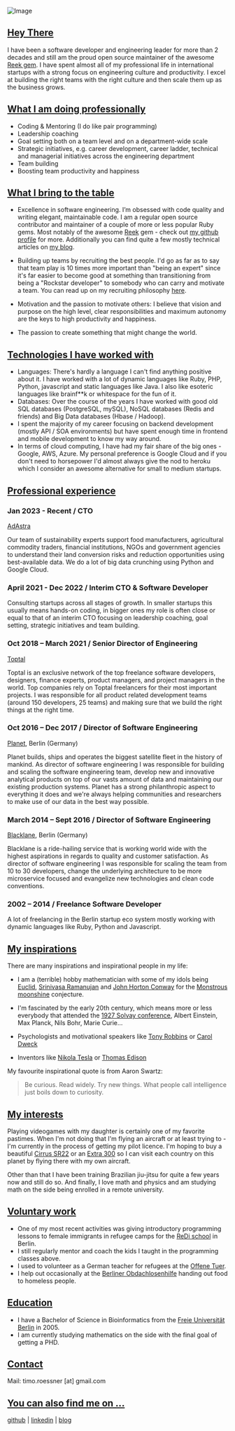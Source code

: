  ![Image](timo_roessner_profile_picture.jpeg)

## [Hey There](#hey-there)

I have been a software developer and engineering leader for more than 2 decades and still am the proud open source maintainer of the awesome [Reek gem](https://github.com/troessner/reek).
I have spent almost all of my professional life in international startups with a strong focus on engineering culture and productivity.
I excel at building the right teams with the right culture and then scale them up as the business grows.

## [What I am doing professionally](#what-i-am-doing-professionally)

- Coding & Mentoring (I do like pair programming)
- Leadership coaching
- Goal setting both on a team level and on a department-wide scale
- Strategic initiatives, e.g. career development, career ladder, technical and managerial initiatives across the engineering department
- Team building
- Boosting team productivity and happiness

## [What I bring to the table](#what-i-bring-to-the-table)

- Excellence in software engineering. I’m obsessed with code quality and writing elegant, maintainable code. I am a regular open source contributor and maintainer of a couple of more or less popular Ruby gems. Most notably of the awesome [Reek](https://github.com/troessner/reek) gem - check out [my github profile](https://github.com/troessner/) for more. Additionally you can find quite a few mostly technical articles on [my blog](https://troessner.github.io/articles/).
 
- Building up teams by recruiting the best people. I'd go as far as to say that team play is 10 times more important than "being an expert" since it's far easier to become good at something than transitioning from being a "Rockstar developer" to somebody who can carry and motivate a team. You can read up on my recruiting philosophy [here](https://troessner.github.io/articles/2016-08-15-the-rockstar-ninja-coder-and-you.html).

- Motivation and the passion to motivate others: I believe that vision and purpose on the high level, clear responsibilities and maximum autonomy are the keys to high productivity and happiness.

- The passion to create something that might change the world.


## [Technologies I have worked with](#technologies-i-have-worked-with)


- Languages: There's hardly a language I can't find anything positive about it. I have worked with a lot of dynamic languages like Ruby, PHP, Python, javascript and static languages like Java. I also like esoteric languages like brainf**k or whitespace for the fun of it.
- Databases: Over the course of the years I have worked with good old SQL databases (PostgreSQL, mySQL), NoSQL databases (Redis and friends) and Big Data databases (Hbase / Hadoop).
- I spent the majority of my career focusing on backend development (mostly API / SOA environments) but have spent enough time in frontend and mobile development to know my way around.
- In terms of cloud computing, I have had my fair share of the big ones - Google, AWS, Azure. My personal preference is Google Cloud and if you don't need to horsepower I'd almost always give the nod to heroku which I consider an awesome alternative for small to medium startups.


## [Professional experience](#professional-experience)

### Jan 2023 - Recent / CTO

[AdAstra](https://www.adastra.eco/)

Our team of sustainability experts support food manufacturers, agricultural commodity traders, financial institutions, NGOs and government agencies to understand their land conversion risks and reduction opportunities using best-available data. We do a lot of big data crunching using Python and Google Cloud.

### April 2021 - Dec 2022 / Interim CTO & Software Developer

Consulting startups across all stages of growth. In smaller startups this usually means hands-on coding, in bigger ones my role is often close or equal to that of an interim CTO focusing on leadership coaching, goal setting, strategic initiatives and team building.

### Oct 2018 – March 2021 / Senior Director of Engineering

[Toptal](https://www.toptal.com/)

Toptal is an exclusive network of the top freelance software developers, designers, finance experts, product managers, and project managers in the world. Top companies rely on Toptal freelancers for their most important projects. I was responsible for all product related development teams (around 150 developers, 25 teams) and making sure that we build the right things at the right time.

### Oct 2016 – Dec 2017 / Director of Software Engineering

[Planet](https://www.planet.com/), Berlin (Germany)

Planet builds, ships and operates the biggest satellite fleet in the history of mankind. As director of software engineering I was responsible for building and scaling the software engineering team, develop new and innovative analytical products on top of our vasts amount of data and maintaining our existing production systems. Planet has a strong philanthropic aspect to everything it does and we're always helping communities and researchers to make use of our data in the best way possible.

### March 2014 – Sept 2016 / Director of Software Engineering

[Blacklane](https://www.blacklane.com/en), Berlin (Germany)

Blacklane is a ride-hailing service that is working world wide with the highest aspirations in regards to quality and customer satisfaction. As director of software engineering I was responsible for scaling the team from 10 to 30 developers, change the underlying architecture to be more microservice focused and evangelize new technologies and clean code conventions.

### 2002 – 2014 / Freelance Software Developer

A lot of freelancing in the Berlin startup eco system mostly working with dynamic languages like Ruby, Python and Javascript.



## [My inspirations](#my-inspirations)

There are many inspirations and inspirational people in my life:

* I am a (terrible) hobby mathematician with some of my idols being [Euclid](https://en.wikipedia.org/wiki/Euclid), [Srinivasa Ramanujan](https://en.wikipedia.org/wiki/Srinivasa_Ramanujan) and [John Horton Conway](https://en.wikipedia.org/wiki/John_Horton_Conway) for the [Monstrous moonshine](https://en.wikipedia.org/wiki/Monstrous_moonshine) conjecture.

- I'm fascinated by the early 20th century, which means more or less everybody that attended the [1927 Solvay conference](https://upload.wikimedia.org/wikipedia/commons/thumb/6/6e/Solvay_conference_1927.jpg/700px-Solvay_conference_1927.jpg), Albert Einstein, Max Planck, Nils Bohr, Marie Curie...

- Psychologists and motivational speakers like [Tony Robbins](https://www.ted.com/talks/tony_robbins_asks_why_we_do_what_we_do) or [Carol Dweck](https://www.ted.com/talks/carol_dweck_the_power_of_believing_that_you_can_improve#t-73105)

- Inventors like [Nikola Tesla](https://en.wikipedia.org/wiki/Nikola_Tesla) or [Thomas Edison](https://en.wikipedia.org/wiki/Thomas_Edison)

My favourite inspirational quote is from Aaron Swartz:

> Be curious. Read widely. Try new things. What people call intelligence just boils down to curiosity.

## [My interests](#my-interests)

Playing videogames with my daughter is certainly one of my favorite pastimes. When I'm not doing that I'm flying an aircraft or at least trying to - I'm currently in the process of getting my pilot licence. I'm hoping to buy a beautiful [Cirrus SR22](https://cirrusaircraft.com/aircraft/sr22/) or an [Extra 300](https://www.extraaircraft.com/) so I can visit each country on this planet by flying there with my own aircraft.

Other than that I have been training Brazilian jiu-jitsu for quite a few years now and still do so. And finally, I love math and physics and am studying math on the side being enrolled in a remote university.

## [Voluntary work](#voluntary-work)

* One of my most recent activities was giving introductory programming lessons to female immigrants in refugee camps for the [ReDi school](https://www.redi-school.org/berlin) in Berlin.
* I still regularly mentor and coach the kids I taught in the programming classes above.
* I used to volunteer as a German teacher for refugees at the [Offene Tuer](http://sprengelhaus-wedding.de/offene-tuer-e-v/).
* I help out occasionally at the [Berliner Obdachlosenhilfe](http://www.berliner-obdachlosenhilfe.de/) handing out food to homeless people.

## [Education](#education)

* I have a Bachelor of Science in Bioinformatics from the [Freie Universität Berlin](http://www.fu-berlin.de/en/index.html) in 2005.
* I am currently studying mathematics on the side with the final goal of getting a PHD.

## [Contact](#contact)

Mail: timo.roessner [at] gmail.com

## [You can also find me on ...](#find-me-on)

[github](https://github.com/troessner) | [linkedin](https://www.linkedin.com/in/timo-r%C3%B6%C3%9Fner-05ab1630/) | [blog](https://troessner.github.io/articles/)
